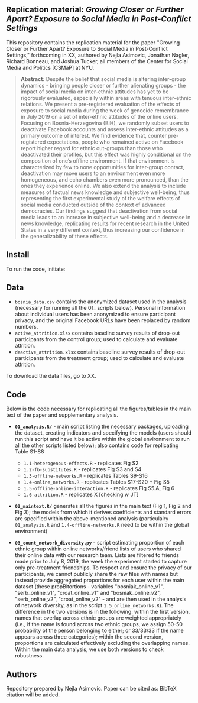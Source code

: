 Replication material: _Growing Closer or Further Apart? Exposure to Social Media in Post-Conflict Settings_
--------------

This repository contains the replication material for the paper "Growing Closer or Further Apart? Exposure to Social Media in Post-Conflict Settings," forthcoming in XX, authored by Nejla Asimovic, Jonathan Nagler, Richard Bonneau, and Joshua Tucker, all members of the Center for Social Media and Politics [CSMaP] at NYU.


> __Abstract:__
Despite the belief that social media is altering inter-group dynamics - bringing people closer or further alienating groups - the impact of social media on inter-ethnic attitudes has yet to be rigorously evaluated, especially within areas with tenuous inter-ethnic relations. We present a pre-registered evaluation of the effects of exposure to social media during the
week of genocide remembrance in July 2019 on a set of inter-ethnic attitudes of
the online users. Focusing on Bosnia-Herzegovina (BiH), we randomly subset users to deactivate
Facebook accounts and assess inter-ethnic attitudes as a primary
outcome of interest. We find evidence that, counter pre-registered expectations, people who remained active on Facebook report higher regard for ethnic out-groups than those who deactivated their profiles, but this effect was highly conditional on the composition of one’s offline environment. If that environment is characterized by few to none opportunities for inter-group contact, deactivation may move users to an environment even more homogeneous, and echo chambers even more pronounced, than the ones they experience online. We also extend the analysis to include measures of factual news knowledge and subjective well-being, thus representing the first experimental study of the welfare effects of social media conducted outside of the context of advanced democracies. Our findings suggest that deactivation from social media leads to an increase in subjective well-being and a decrease in news knowledge, replicating results for recent research in the United States in a very different context, thus increasing our confidence in the generalizability of these effects. 


## Install

To run the code, initiate:


## Data

- `bosnia_data.csv` contains the anonymized dataset used in the analysis (necessary for running all the 01_ scripts below). Personal information about individual users has been anonymized to ensure participant privacy, and the original Facebook URLs have been replaced by random numbers. 
- `active_attrition.xlsx` contains baseline survey results of drop-out participants from the control group; used to calculate and evaluate attrition. 
- `deactive_attrition.xlsx` contains baseline survey results of drop-out participants from the treatment group; used to calculate and evaluate attrition.  


To download the data files, go to XX.


## Code
Below is the code necessary for replicating all the figures/tables in the main text of the paper and supplementary analysis.

- **`01_analysis.R/`** - main script listing the necessary packages, uploading the dataset, creating indicators and specifying the models (users should run this script and have it be active within the global environment to run all the other scripts listed below); also contains code for replicating Table S1-S8
	* `1.1-heterogenous-effects.R` - replicates Fig S2
	* `1.2-fb-substitutes.R` - replicates Fig S3 and S4
	* `1.3-offline-networks.R` - replicates Tables S9-S16
	* `1.4-online_networks.R` - replicates Tables S17-S20 + Fig S5
	* `1.5-offline-online-interaction.R` - replicates Fig S5.A, Fig 6
	* `1.6-attrition.R` - replicates X [checking w JT]
      
- **`02_maintext.R/`** generates all the figures in the main text (Fig 1, Fig 2 and Fig 3); the models from which it derives coefficients and standard errors are specified within the above-mentioned analysis (particulalry `01_analysis.R` and `1.4-offline-networks.R` need to be within the global environment)
	
	
-  **`03_count_network_diversity.py`** - script estimating proportion of each ethnic group within online networks/friend lists of users who shared their online data with our research team. Lists are filtered to friends made prior to July 8, 2019, the week the experiment started to capture only pre-treatment friendships. To respect and ensure the privacy of our participants, we cannot publicly share the raw files with names but instead provide aggregated proportions for each user within the main dataset (these propBitortions - variables "bosniak_online_v1", "serb_online_v1", "croat_online_v1" and "bosniak_online_v2", "serb_online_v2", "croat_online_v2" - and are then used in the analysis of network diversity, as in the script `1.5_online_networks.R`). 
The difference in the two versions is in the following: within the first version, names that overlap across ethnic groups are weighted appropriately (i.e., if the name is found across two ethnic groups, we assign 50-50 probability of the person belonging to either; or 33/33/33 if the name appears across three categories); within the second version, proportions are calculated effectively excluding the overlapping names. Within the main data analysis, we use both versions to check robustness. 

## Authors

Repository prepared by Nejla Asimovic.
Paper can be cited as: BibTeX citation will be added.









